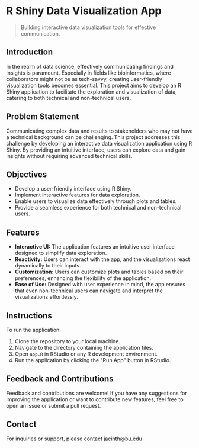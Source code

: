 # R Shiny Data Visualization App

> Building interactive data visualization tools for effective communication.

## Introduction
In the realm of data science, effectively communicating findings and insights is paramount. Especially in fields like bioinformatics, where collaborators might not be as tech-savvy, creating user-friendly visualization tools becomes essential. This project aims to develop an R Shiny application to facilitate the exploration and visualization of data, catering to both technical and non-technical users.

## Problem Statement
Communicating complex data and results to stakeholders who may not have a technical background can be challenging. This project addresses this challenge by developing an interactive data visualization application using R Shiny. By providing an intuitive interface, users can explore data and gain insights without requiring advanced technical skills.

## Objectives
- Develop a user-friendly interface using R Shiny.
- Implement interactive features for data exploration.
- Enable users to visualize data effectively through plots and tables.
- Provide a seamless experience for both technical and non-technical users.

## Features
- **Interactive UI:** The application features an intuitive user interface designed to simplify data exploration.
- **Reactivity:** Users can interact with the app, and the visualizations react dynamically to their inputs.
- **Customization:** Users can customize plots and tables based on their preferences, enhancing the flexibility of the application.
- **Ease of Use:** Designed with user experience in mind, the app ensures that even non-technical users can navigate and interpret the visualizations effortlessly.

## Instructions
To run the application:
1. Clone the repository to your local machine.
2. Navigate to the directory containing the application files.
3. Open `app.R` in RStudio or any R development environment.
4. Run the application by clicking the "Run App" button in RStudio.

## Feedback and Contributions
Feedback and contributions are welcome! If you have any suggestions for improving the application or want to contribute new features, feel free to open an issue or submit a pull request.

## Contact
For inquiries or support, please contact jacinth@bu.edu
